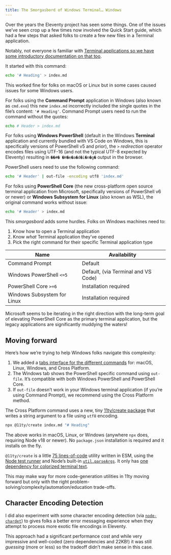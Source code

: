 ```yaml
---
title: The Smorgasbord of Windows Terminal… Windows
---
```

Over the years the Eleventy project has seen some things. One of the issues we’ve seen crop up a few times now involved the Quick Start guide, which had a few steps that asked folks to create a few new files in a Terminal application.

Notably, not everyone is familiar with [Terminal applications so we have some introductory documentation on that too](https://www.11ty.dev/docs/terminal-window/).

It started with this command:

```sh
echo '# Heading' > index.md
```

This worked fine for folks on macOS or Linux but in some cases caused issues for some Windows users.

For folks using the **Command Prompt** application in Windows (also known as `cmd.exe`) this new `index.md` incorrectly included the single quotes in the file’s content: `'# Heading'`. Command Prompt users need to run the command without the quotes:

```sh
echo # Header > index.md
```

For folks using **Windows PowerShell** (default in the Windows **Terminal** application and currently bundled with VS Code on Windows, this is specifically versions of PowerShell v5 and prior), the `>` _redirection_ operator encodes files using UTF-16 (and not the typical UTF-8 expected by Eleventy) resulting in `��#� �H�e�a�d�i�n�g�` output in the browser.

PowerShell users need to use the following command:

```sh
echo '# Header' | out-file -encoding utf8 'index.md'
```

For folks using **PowerShell Core** (the new cross-platform open source terminal application from Microsoft, specifically versions of PowerShell v6 or newer) or **Windows Subsystem for Linux** (also known as WSL), the original command works without issue:

```sh
echo '# Header' > index.md
```

This _smorgasbord_ adds some hurdles. Folks on Windows machines need to:

1. Know how to open a Terminal application
1. Know _what_ Terminal application they’ve opened
1. Pick the right command for their specific Terminal application type

<table>
  <thead>
    <tr>
      <th>Name</th>
      <th>Availability</th>
    </tr>
  </thead>
  <tbody>
    <tr>
      <td>Command Prompt</td>
      <td>Default</td>
    </tr>
    <tr>
      <td>Windows PowerShell <code>&lt;=5</code></td>
      <td>Default, (via Terminal and VS Code)</td>
    </tr>
    <tr>
      <td>PowerShell Core <code>&gt;=6</code></td>
      <td>Installation required</td>
    </tr>
    <tr>
      <td>Windows Subsystem for Linux</td>
      <td>Installation required</td>
    </tr>
  </tbody>
</table>

Microsoft seems to be iterating in the right direction with the long-term goal of elevating PowerShell Core as the primary terminal application, but the legacy applications are significantly muddying the waters!

## Moving forward

Here’s how we’re trying to help Windows folks navigate this complexity:

1. We added a [tabs interface for the different commands](https://www.11ty.dev/#quick-start) for: macOS, Linux, Windows, and Cross Platform.
1. The Windows tab shows the PowerShell specific command using `out-file`. It’s compatible with both Windows PowerShell and PowerShell Core.
1. If `out-file` doesn’t work in your Windows terminal application (if you’re using Command Prompt), we recommend using the Cross Platform method.

The Cross Platform command uses a new, tiny [11ty/create package](https://github.com/11ty/create) that writes a string argument to a file using `utf8` encoding.

```sh
npx @11ty/create index.md "# Heading"
```

The above works in macOS, Linux, or Windows (anywhere `npx` does, requiring Node v18 or newer). No `package.json` installation is required and it installs on the fly.

`@11ty/create` is a little [75 lines-of-code](https://github.com/11ty/create/blob/5499a74e989458b30fe6d5a3e3e74bfd9f2458f2/create.js) utility written in ESM, using the [Node test runner](https://nodejs.org/docs/latest/api/test.html) and Node’s built-in [`util.parseArgs`](https://nodejs.org/api/util.html#utilparseargsconfig). It only has [one dependency for colorized terminal text](https://www.npmjs.com/package/kleur).

This may make way for more code-generation utilities in 11ty moving forward but only with the right problem-solving/complexity/automation/education trade-offs.

## Character Encoding Detection

I did also experiment with some character encoding detection (via [`node-chardet`](https://github.com/runk/node-chardet)) to gives folks a better error messaging experience when they attempt to process more exotic file encodings in Eleventy.

This approach had a significant performance cost and while very impressive and well-coded (zero dependencies and 22KB!) it was still _guessing_ (more or less) so the tradeoff didn’t make sense in this case.